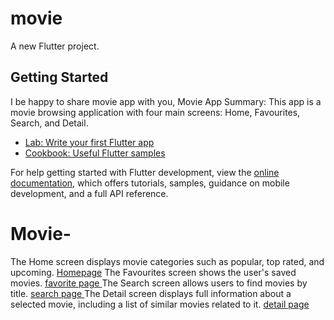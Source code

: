 # movie

A new Flutter project.

## Getting Started
I be happy to share movie app with you, Movie App Summary:
This app is a movie browsing application with four main screens: Home, Favourites, Search, and Detail.

- [Lab: Write your first Flutter app](https://docs.flutter.dev/get-started/codelab)
- [Cookbook: Useful Flutter samples](https://docs.flutter.dev/cookbook)

For help getting started with Flutter development, view the
[online documentation](https://docs.flutter.dev/), which offers tutorials,
samples, guidance on mobile development, and a full API reference.
# Movie-

The Home screen displays movie categories such as popular, top rated, and upcoming.
[Homepage](https://github.com/mohamedatantawy/Movie-/blob/main/asset/image/Movies%20%26%20TV%202025-07-15%206_08_14%20PM.png)
The Favourites screen shows the user's saved movies.
[favorite page ](https://github.com/mohamedatantawy/Movie-/blob/main/asset/image/Movies%20%26%20TV%202025-07-15%206_09_29%20PM.png)
The Search screen allows users to find movies by title.
[search page ](https://github.com/mohamedatantawy/Movie-/blob/main/asset/image/Movies%20%26%20TV%202025-07-15%206_11_25%20PM.png)
The Detail screen displays full information about a selected movie, including a list of similar movies related to it.
[detail page](https://github.com/mohamedatantawy/Movie-/blob/main/asset/image/Movies%20%26%20TV%202025-07-15%206_11_42%20PM.png)
